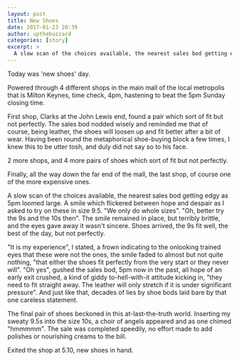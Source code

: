 ```yaml
---
layout: post
title: New Shoes
date: 2017-01-23 20:39
author: upthebuzzard
categories: [story]
excerpt: >
  A slow scan of the choices available, the nearest sales bod getting edgy as 5pm loomed large. A smile which flickered between hope and despair as I asked to try on these in size 9.5
---
```

Today was 'new shoes' day.

Powered through 4 different shops in the main mall of the local metropolis that is Milton Keynes, time check, 4pm, hastening to beat the 5pm Sunday closing time.

First shop, Clarks at the John Lewis end, found a pair which sort of fit but not perfectly. The sales bod nodded wisely and reminded me that of course, being leather, the shoes will loosen up and fit better after a bit of wear. Having been round the metaphorical shoe-buying block a few <span class="text_exposed_show">times, I knew this to be utter tosh, and duly did not say so to his face.

2 more shops, and 4 more pairs of shoes which sort of fit but not perfectly.

Finally, all the way down the far end of the mall, the last shop, of course one of the more expensive ones.

A slow scan of the choices available, the nearest sales bod getting edgy as 5pm loomed large. A smile which flickered between hope and despair as I asked to try on these in size 9.5. "We only do whole sizes". "Oh, better try the 9s and the 10s then". The smile remained in place, but terribly brittle, and the eyes gave away it wasn't sincere. Shoes arrived, the 9s fit well, the best of the day, but not perfectly.

"It is my experience", I stated, a frown indicating to the onlooking trained eyes that these were not the ones, the smile faded to almost but not quite nothing, "that either the shoes fit perfectly from the very start or they never will". "Oh yes", gushed the sales bod, 5pm now in the past, all hope of an early exit crushed, a kind of giddy to-hell-with-it attitude kicking in, "they need to fit straight away. The leather will only stretch if it is under significant pressure". And just like that, decades of lies by shoe bods laid bare by that one careless statement.

The final pair of shoes beckoned in this at-last-the-truth world. Inserting my sweaty 9.5s into the size 10s, a choir of angels appeared and as one chimed "hmmmmm". The sale was completed speedily, no effort made to add polishes or nourishing creams to the bill.

Exited the shop at 5.10, new shoes in hand.
